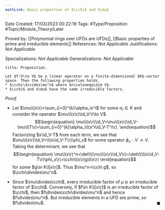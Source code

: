```yaml
---
mathLink: Basic properties of $\cchi$ and $\mu$
---
```


<div class="topSpace"></div>

Date Created: 17/03/2023 00:22:19
Tags: #Type/Proposition #Topic/Module_Theory/Later

Proved by: [[Polynomial rings over UFDs are UFDs]], [[Basic properties of prime and irreducible elements]]
References: <i>Not Applicable</i>
Justifications: <i>Not Applicable</i>

Specializations: <i>Not Applicable</i>
Generalizations: <i>Not Applicable</i>

``` ad-Proposition
title: Proposition.

Let $T:V\to V$ be a linear operator on a finite-dimensional $K$-vector space. Then the following properties holds.
* $\cchi\divides\mu^n$ where $n\coloneqq\dim V$.
* $\cchi$ and $\mu$ have the same irreducible factors.

```

<i>Proof.</i>
* Let $\mu\l(x\r)=\sum_{i=0}^{k}\alpha_ix^i$ for some $\alpha_i\in K$ and consider the operator $\mu\l(x\r)\id_V:V\to V$.
$$\begin{equation}
    \mu\l(x\r)\id_V=\mu\l(x\r)\id_V-\mu\l(T\r)=\sum_{i=0}^{k}\alpha_i\l(x^i\id_V-T^i\r).
\end{equation}$$
Factorizing $x\id_V-T$ from each term, we see that $\mu\l(x\r)\id_V=\l(x\id_V-T\r)\phi_x$ for some operator $\phi_x:V\to V$. Taking the determinant, we see that
$$\begin{equation}
    \mu\l(x\r)^n=\det\l(\mu\l(x\r)\id_V\r)=\det\l(\l(x\id_V-T\r)\phi_x\r)=\cchi\l(x\r)g\l(x\r)
\end{equation}$$
for some $g\in K\l[x\r]$. Thus $\mu^n=\cchi g$, so $\cchi\divides\mu^n$.

* Since $\mu\divides\cchi$, every irreducible factor of $\mu$ is an irreducible factor of $\cchi$. Conversely, if $f\in K\l[x\r]$ is an irreducible factor of $\cchi$, then $f\divides\cchi\divides\mu^n$ and hence $f\divides\mu^n$. But irreducible elements in a UFD are prime, so $f\divides\mu$.<span style="float:right;">$\blacksquare$</span>

